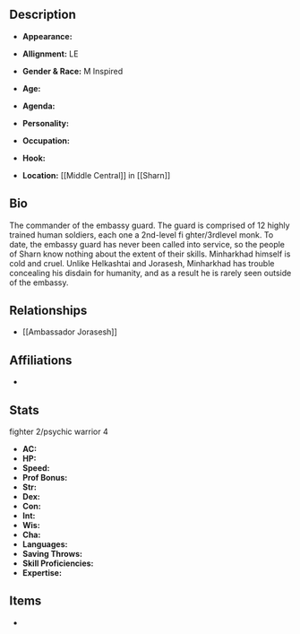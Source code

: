 ## Description
- **Appearance:** 

- **Allignment:** LE

- **Gender & Race:** M Inspired

- **Age:** 

- **Agenda:** 

- **Personality:** 

- **Occupation:** 

- **Hook:** 

- **Location:** [[Middle Central]] in [[Sharn]]

## Bio
The commander of the embassy guard. The guard is comprised of 12 highly trained human soldiers, each one a 2nd-level fi ghter/3rdlevel monk. To date, the embassy guard has never been called into service, so the people of Sharn know nothing about the extent of their skills. Minharkhad himself is cold and cruel. Unlike Helkashtai and Jorasesh, Minharkhad has trouble concealing his disdain for humanity, and as a result he is rarely seen outside of the embassy.

## Relationships
- [[Ambassador Jorasesh]]

## Affiliations
- 

## Stats
fighter 2/psychic warrior 4
- **AC:** 
- **HP:** 
- **Speed:** 
- **Prof Bonus:** 
- **Str:** 
- **Dex:** 
- **Con:** 
- **Int:** 
- **Wis:** 
- **Cha:** 
- **Languages:** 
- **Saving Throws:** 
- **Skill Proficiencies:** 
- **Expertise:** 


## Items
- 
